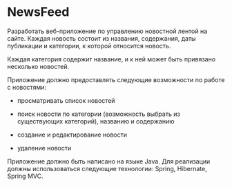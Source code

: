 # NewsFeed

Разработать веб-приложение по
управлению новостной лентой на сайте.
Каждая новость состоит из названия,
содержания, даты публикации и
категории, к которой относится новость.

Каждая категория содержит название, и к
ней может быть привязано несколько
новостей.

Приложение должно предоставлять
следующие возможности по работе с
новостями:

- просматривать список новостей

- поиск новости по категории
(возможность выбрать из существующих
категорий), названию и содержанию

- создание и редактирование новости

- удаление новости

Приложение должно быть написано на
языке Java. Для реализации должны
использоваться следующие технологии:
Spring, Hibernate, Spring MVC.
